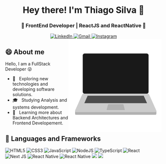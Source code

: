 <!-- <div align="center">
</div> -->

<h1 align="center">
  Hey there! I'm Thiago Silva 👋
</h1>
<h3 align="center">
  🚀 FrontEnd Developer | ReactJS and ReactNative 🚀
</h3>

<div align="center">
  <a href="https://www.linkedin.com/in/thiago-furtado-silva/">
  <img height="22" alt="LinkedIn" src="https://img.shields.io/badge/linkedin%20-%230077B5.svg?&style=for-the-badge&logo=linkedin&logoColor=white"/>
  </a>

  <a href="mailto:thiagodeveloper89@gmail.com">
  <img height="22" alt="Gmail" src="https://img.shields.io/badge/Gmail-D14836?style=for-the-badge&logo=gmail&logoColor=white" />
  </a>

  <a href="https://www.instagram.com/thiag0_dev/">
  <img height="22" alt="Instagram" src="https://img.shields.io/badge/INSTAGRAM%20-%23E4405F.svg?&style=for-the-badge&logo=Instagram&logoColor=white"/>
  </a>
</div>

<div align="right">
  <img align="right" margin="8px" width="300px" src="./.github/laptop.gif">
</div>

## :smile: About me

Hello, I am a FullStack Developer :stuck_out_tongue_winking_eye:

- 🤔 &nbsp; Exploring new technologies and developing software solutions.
- 🎓 &nbsp; Studying Analysis and systems development.
- 🌱 &nbsp; Learning more about Backend Architectures and Frontend Developement.

## :balloon: Languages and Frameworks

<img height="22" alt="HTML5" src="https://img.shields.io/badge/html5%20-%23E34F26.svg?&style=for-the-badge&logo=html5&logoColor=white"/> <img height="22" alt="CSS3" src="https://img.shields.io/badge/css3%20-%231572B6.svg?&style=for-the-badge&logo=css3&logoColor=white"/> <img height="22" alt="JavaScript" src="https://img.shields.io/badge/javascript%20-%23323330.svg?&style=for-the-badge&logo=javascript&logoColor=%23F7DF1E"/> <img height="22" alt="NodeJS" src="https://img.shields.io/badge/node.js%20-%2343853D.svg?&style=for-the-badge&logo=node.js&logoColor=white"/> <img height="22" alt="TypeScript" src="https://img.shields.io/badge/typescript%20-%23007ACC.svg?&style=for-the-badge&logo=typescript&logoColor=white"/>
<img height="22" alt="React" src="https://img.shields.io/badge/react%20-%2320232a.svg?&style=for-the-badge&logo=react&logoColor=%2361DAFB"/> <img height="22" alt="Next JS" src="https://img.shields.io/badge/next%20js%20-%23000000.svg?&style=for-the-badge&logo=next.js&logoColor=white"/> <img height="22" alt="React Native" src="https://img.shields.io/badge/react_native%20-%2320232a.svg?&style=for-the-badge&logo=react&logoColor=%2361DAFB"/> <img height="22" alt="React Native" src="https://img.shields.io/badge/vuejs-%2335495e.svg?style=for-the-badge&logo=vuedotjs&logoColor=%234FC08D"/> <img height="22" src="https://img.shields.io/badge/Nuxt-black?style=for-the-badge&logo=nuxt.js&logoColor=white" /> <img height="22" src="https://img.shields.io/badge/firebase-%23039BE5.svg?style=for-the-badge&logo=firebase" />

<!-- <p>
  <img src="https://media3.giphy.com/media/ln7z2eWriiQAllfVcn/200w.webp" width="40"><img src="https://i.giphy.com/media/eNAsjO55tPbgaor7ma/200w.webp" width="40"><img src="https://i.giphy.com/media/IdyAQJVN2kVPNUrojM/200.webp" width="40"><img src="https://media3.giphy.com/media/kdFc8fubgS31b8DsVu/giphy.webp" width="40"><img src="https://media.giphy.com/media/kH1DBkPNyZPOk0BxrM/giphy.gif" width="90"><img src="https://media.giphy.com/media/SsCYf6DRFJrOpP0IoM/giphy.gif" width="60">
<p> -->

